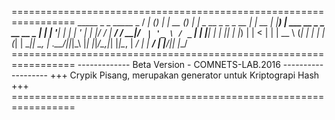=================================================================
       _____                  _ _      _____ _
      / ____|                (_) |    |  __ (_)
     | |     _ __ _   _ _ __  _| | __ | |__) | ___  __ _ _ __   __ _
     | |    | '__| | | | '_ \| | |/ / |  ___/ / __|/ _` | '_ \ / _` |
     | |____| |  | |_| | |_) | |   <  | |   | \__ \ (_| | | | | (_| |
      \_____|_|   \__, | .__/|_|_|\_\ |_|   |_|___/\__,_|_| |_|\__, |
                   __/ | |                                      __/ |
                  |___/|_|                                     |___/
    =================================================================
    ------------- Beta Version - COMNETS-LAB.2016 -------------------
    +++ Crypik Pisang, merupakan generator untuk Kriptograpi Hash +++
    =================================================================
